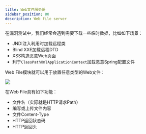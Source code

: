 ```yaml
---
title: Web文件服务器
sidebar_position: 80
description: Web file server
---
```


在漏洞测试中，我们经常会遇到需要下载一些临时数据，比如如下场景：

- JNDI注入利用时加载远程类
- Blind XXE加载远程DTD
- XSS构造恶意Web页面
- 利于`ClassPathXmlApplicationContext`加载恶意Spring配置文件

Web File模块就可以用于放置任意类型的Web文件：

![](@site/static/docs/webfile.png)

在Web File具有如下功能：

- 文件名（实际就是HTTP请求Path）
- 编写或上传文件内容
- 文件Content-Type
- HTTP返回状态码
- HTTP返回头
